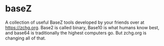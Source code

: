 # baseZ
A collection of useful BaseZ tools developed by your friends over at https://zchg.org.  Base2 is called binary, Base10 is what humans know best, and base64 is traditionally the highest computers go.  But zchg.org is changing all of that.
